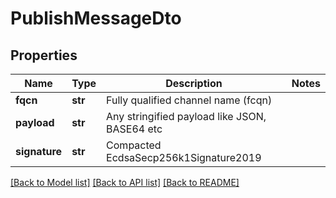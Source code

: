 # PublishMessageDto

## Properties
Name | Type | Description | Notes
------------ | ------------- | ------------- | -------------
**fqcn** | **str** | Fully qualified channel name (fcqn) | 
**payload** | **str** | Any stringified payload like JSON, BASE64 etc | 
**signature** | **str** | Compacted EcdsaSecp256k1Signature2019 | 

[[Back to Model list]](../README.md#documentation-for-models) [[Back to API list]](../README.md#documentation-for-api-endpoints) [[Back to README]](../README.md)

